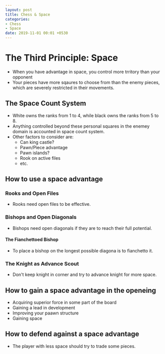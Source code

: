 ```yaml
---
layout: post
title: Chess & Space
categories:
- Chess
- Space
date: 2019-11-01 00:01 +0530
---
```

# The Third Principle: Space

- When you have advantage in space, you control more trritory than your opponent
- Your pieces have more sqaures to choose from than the enemy pieces, which are severely restricted in their movements.

## The Space Count System

- White owns the ranks from 1 to 4, while black owns the ranks from 5 to 8.
- Anything controlled beyond these personal squares in the enemey domain is accounted in space count system.
- Other factors to consider are:
    - Can king castle?
    - Pawn/Piece advantage
    - Pawn islands?
    - Rook on active files
    - etc.

## How to use a space advantage

### Rooks and Open Files

- Rooks need open files to be effective.

### Bishops and Open Diagonals

- Bishops need open diagonals if they are to reach their full potential.

#### The Fianchettoed Bishop

- To place a bishop on the longest possible diagona is to fianchetto it.

### The Knight as Advance Scout

- Don't keep knight in corner and try to advance knight for more space.

## How to gain a space advantage in the openeing

- Acquiring superior force in some part of the board
- Gaining a lead in development
- Improving your paawn structure
- Gaining space

## How to defend against a space advantage

- The player with less space should try to trade some pieces.


